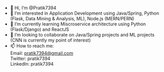 - 👋 Hi, I’m @Pratik7394
- 👀 I’m interested in Application Development using Java/Spring, Python (Flask, Data Mining & Analysis, ML), Node.js (MERN/PERN)
- 🌱 I’m currently learning Miscroservice architecture using Python (Flask/Django) and ReactJS
- 💞️ I’m looking to collaborate on Java/Spring projects and ML projects (CNN is currently my point of interest)
- 📫 How to reach me: 
<br>Email: pratik7394@gmail.com
<br>Twitter: pratik7394
<br>LinkedIn: pratik7394


<!---
Pratik7394/Pratik7394 is a ✨ special ✨ repository because its `README.md` (this file) appears on your GitHub profile.
You can click the Preview link to take a look at your changes.
--->

